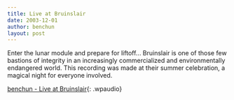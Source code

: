 ```yaml
---
title: Live at Bruinslair
date: 2003-12-01
author: benchun
layout: post
---
```


Enter the lunar module and prepare for liftoff... Bruinslair is one of those few bastions of integrity in an increasingly commercialized and environmentally endangered world. This recording was made at their summer celebration, a magical night for everyone involved.

[benchun - Live at Bruinslair](http://mp3.benchun.net/benchun-bruinslair-2003.mp3){: .wpaudio}
